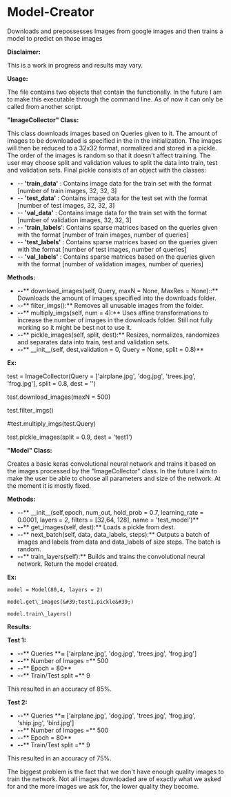 # Model-Creator
Downloads and prepossesses Images from google images and then trains a model to predict on those images

**Disclaimer:**

This is a work in progress and results may vary.

**Usage:**

The file contains two objects that contain the functionally. In the future I am to make this executable through the command line. As of now it can only be called from another script.

**&quot;ImageCollector&quot; Class:**

This class downloads images based on Queries given to it. The amount of images to be downloaded is specified in the in the initialization. The images will then be reduced to a 32x32 format, normalized and stored in a pickle. The order of the images is random so that it doesn&#39;t affect training. The user may choose split and validation values to split the data into train, test and validation sets. Final pickle consists of an object with the classes:

- -- **&#39;train\_data&#39;** : Contains image data for the train set with the format [number of train images, 32, 32, 3]
- -- **&#39;test\_data&#39;** : Contains image data for the test set with the format [number of test images, 32, 32, 3]
- -- **&#39;val\_data&#39;** : Contains image data for the train set with the format [number of validation images, 32, 32, 3]
- -- **&#39;train\_labels**&#39;: Contains sparse matrices based on the queries given with the format [number of train images, number of queries]
- -- **&#39;test\_labels&#39;** : Contains sparse matrices based on the queries given with the format [number of test images, number of queries]
- -- **&#39;val\_labels&#39;** : Contains sparse matrices based on the queries given with the format [number of validation images, number of queries]

**Methods:**

- **--**** download\_images(self, Query, maxN = None, MaxRes = None)::** Downloads the amount of images specified into the downloads folder.
- **--**** filter\_imgs():** Removes all unusable images from the folder.
- **--**** multiply\_imgs(self, num = 4):** Uses affine transformations to increase the number of images in the downloads folder. Still not fully working so it might be best not to use it.
- **--**** pickle\_images(self, split, dest):** Resizes, normalizes, randomizes and separates data into train, test and validation sets.
- **--**** \_\_init\_\_(self, dest,validation = 0, Query = None,  split = 0.8)**

**Ex:**

test = ImageCollector(Query = [&#39;airplane.jpg&#39;, &#39;dog.jpg&#39;, &#39;trees.jpg&#39;, &#39;frog.jpg&#39;], split = 0.8, dest = &#39;&#39;)

test.download\_images(maxN = 500)

test.filter\_imgs()

#test.multiply\_imgs(test.Query)

test.pickle\_images(split = 0.9, dest = &#39;test1&#39;)

**&quot;Model&quot; Class:**

Creates a basic keras convolutional neural network and trains it based on the images processed by the &quot;ImageCollector&quot; class. In the future I aim to make the user be able to choose all parameters and size of the network. At the moment it is mostly fixed.

**Methods:**

- **--**** \_\_init\_\_(self,epoch, num\_out, hold\_prob = 0.7, learning\_rate = 0.0001, layers = 2, filters = [32,64, 128], name = &#39;test\_model&#39;)**
- **--**** get\_images(self, dest):** Loads a pickle from dest.
- **--**** next\_batch(self, data, data\_labels,  steps):** Outputs a batch of images and labels from data and data\_labels of size steps. The batch is random.
- **--**** train\_layers(self):** Builds and trains the convolutional neural network. Return the model created.

**Ex:**

    model = Model(80,4, layers = 2)

    model.get\_images(&#39;test1.pickle&#39;)

    model.train\_layers()



**Results:**

**Test 1:**

- **--**** Queries ****=** [&#39;airplane.jpg&#39;, &#39;dog.jpg&#39;, &#39;trees.jpg&#39;, &#39;frog.jpg&#39;]
- **--**** Number of Images =** 500
- **--**** Epoch = 80**
- **--**** Train/Test split =** 9

This resulted in an accuracy of 85%.

**Test 2:**

- **--**** Queries ****=** [&#39;airplane.jpg&#39;, &#39;dog.jpg&#39;, &#39;trees.jpg&#39;, &#39;frog.jpg&#39;, &#39;ship.jpg&#39;, &#39;bird.jpg&#39;]
- **--**** Number of Images =** 500
- **--**** Epoch = 80**
- **--**** Train/Test split =** 9

This resulted in an accuracy of 75%.

The biggest problem is the fact that we don&#39;t have enough quality images to train the network. Not all images downloaded are of exactly what we asked for and the more images we ask for, the lower quality they become.
